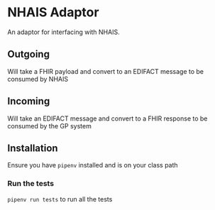 # NHAIS Adaptor

An adaptor for interfacing with NHAIS.

## Outgoing
Will take a FHIR payload and convert to an EDIFACT message to be consumed by NHAIS

## Incoming
Will take an EDIFACT message and convert to a FHIR response to be consumed by the GP system

## Installation
Ensure you have `pipenv` installed and is on your class path

### Run the tests
`pipenv run tests` to run all the tests
